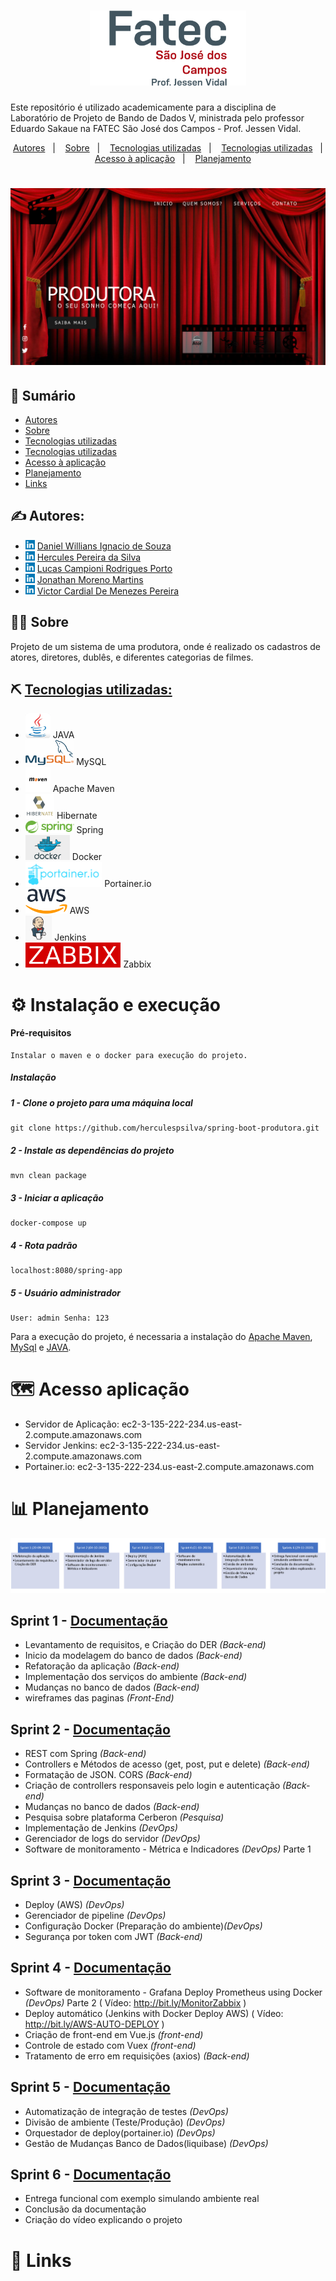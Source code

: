<h1 align="center">
    <img alt="Gobarber" src="imagem/logo_fatecsjc.png" width="250px" />
</h1>

Este repositório é utilizado academicamente para a disciplina de Laboratório de Projeto de Bando de Dados V, ministrada pelo professor Eduardo Sakaue na FATEC São José dos Campos - Prof. Jessen Vidal.

<p align="center">
  <a href="#authors">Autores</a>&nbsp;&nbsp;&nbsp;|&nbsp;&nbsp;&nbsp;
  <a href="#about">Sobre</a>&nbsp;&nbsp;&nbsp;|&nbsp;&nbsp;&nbsp;
  <a href="#tech_utilizadas">Tecnologias utilizadas</a>&nbsp;&nbsp;&nbsp;|&nbsp;&nbsp;&nbsp;
  <a href="#installd">Tecnologias utilizadas</a>&nbsp;&nbsp;&nbsp;|&nbsp;&nbsp;&nbsp;
  <a href="#app">Acesso à aplicação</a>&nbsp;&nbsp;&nbsp;|&nbsp;&nbsp;&nbsp;
  <a href="#app">Planejamento</a>
</p>

<h1 align="center">
    <img alt="GoBarber" src="imagem/home.png" />
</h1>

## 📝 Sumário
- [Autores](#authors)
- [Sobre](#about)
- [Tecnologias utilizadas](#tech_utilizadas)
- [Tecnologias utilizadas](#install)
- [Acesso à aplicação](#app)
- [Planejamento](#app)
- [Links](#links)

## ✍️ Autores:  <a name = "authors"></a>
- <img src="imagem\linkedln.png" height=15px> [Daniel Willians Ignacio de Souza](https://www.linkedin.com/in/danielwisouza/)
- <img src="imagem\linkedln.png" height=15px> [Hercules Pereira da Silva](https://www.linkedin.com/in/hercules-pereira) 
- <img src="imagem\linkedln.png" height=15px> [Lucas Campioni Rodrigues Porto](https://www.linkedin.com/in/lucascampioni/) 
- <img src="imagem\linkedln.png" height=15px> [Jonathan Moreno Martins](https://www.linkedin.com/in/jonathanmmartins/) 
- <img src="imagem\linkedln.png" height=15px> [Victor Cardial De Menezes Pereira](https://www.linkedin.com/in/victor-cardial-de-menezes-pereira-67491018a/) 

## 🕵🏼 Sobre <a name = "about"></a>

Projeto de um sistema de uma produtora, onde é realizado os cadastros de atores, diretores, dublês, e diferentes categorias de filmes.

## ⛏️ [Tecnologias utilizadas:](https://github.com/herculespsilva/spring-boot-produtora/tree/master/docs/Tecnologias.md)  <a name = "tech_utilizadas"></a>
- [<img src="imagem\java.jpg" height=40px>](https://www.oracle.com/br/Java/) JAVA
- [<img src="imagem\mysql.png" height=40px>](https://www.mysql.com//) MySQL
- [<img src="imagem\maven.jpg" height=40px>](https://maven.apache.org/) Apache Maven
- [<img src="imagem\hibernate.png" height=40px>](https://hibernate.org/) Hibernate
- [<img src="imagem\spring.png" height=20px>](https://spring.io/) Spring
- [<img src="imagem\docker.png" height=40px>](https://www.docker.com/) Docker
- [<img src="imagem\portainer.io.png" height=40px>](https://www.zabbix.com/) Portainer.io
- [<img src="imagem\aws.png" height=40px>](https://aws.amazon.com/pt/) AWS
- [<img src="imagem\jenkins.png" height=40px>](https://www.jenkins.io/) Jenkins
- [<img src="imagem\zabbix.png" height=40px>](https://www.zabbix.com/) Zabbix

#  ⚙️ Instalação e execução  <a name = "tinstall"></a>
#### Pré-requisitos
```
Instalar o maven e o docker para execução do projeto.
```

##### Instalação
##### 1 - Clone o projeto para uma máquina local
```
git clone https://github.com/herculespsilva/spring-boot-produtora.git
```
##### 2 - Instale as dependências do projeto
```
mvn clean package
```
##### 3 - Iniciar a aplicação
```
docker-compose up
```
##### 4 - Rota padrão
```
localhost:8080/spring-app
```
##### 5 - Usuário administrador
```
User: admin Senha: 123
```
Para a execução do projeto, é necessaria a instalação do [Apache Maven](#tecnologias-utilizadas), [MySql](#tecnologias-utilizadas) e [JAVA](#tecnologias-utilizadas).
# 🗺️ Acesso aplicação <a name = "app"></a> 
- Servidor de Aplicação: ec2-3-135-222-234.us-east-2.compute.amazonaws.com
- Servidor Jenkins: ec2-3-135-222-234.us-east-2.compute.amazonaws.com
- Portainer.io: ec2-3-135-222-234.us-east-2.compute.amazonaws.com

# 📊 Planejamento <a name = "planejamento"></a>

<img src="imagem/Sprints.png" alt="Project logo"></a>
## Sprint 1 - [Documentação](https://github.com/herculespsilva/spring-boot-produtora/tree/master/docs/1entrega.md)
- Levantamento de requisitos, e Criação do DER *(Back-end)*
- Inicio da modelagem do banco de dados *(Back-end)*
- Refatoração da aplicação *(Back-end)*
- Implementação dos serviços do ambiente *(Back-end)*
- Mudanças no banco de dados *(Back-end)*
- wireframes das paginas *(Front-End)*

## Sprint 2 - [Documentação](https://github.com/herculespsilva/spring-boot-produtora/tree/master/docs/2entrega.md)
- REST com Spring *(Back-end)*
- Controllers e Métodos de acesso (get, post, put e delete) *(Back-end)*
- Formatação de JSON. CORS *(Back-end)*
- Criação de controllers responsaveis pelo login e autenticação *(Back-end)*
- Mudanças no banco de dados *(Back-end)*
- Pesquisa sobre plataforma Cerberon *(Pesquisa)*
- Implementação de Jenkins *(DevOps)*
- Gerenciador de logs do servidor *(DevOps)*
- Software de monitoramento - Métrica e Indicadores *(DevOps)* Parte 1

## Sprint 3 - [Documentação](https://github.com/herculespsilva/spring-boot-produtora/tree/master/docs/3entrega.md)
- Deploy (AWS) *(DevOps)*
- Gerenciador de pipeline *(DevOps)* 
- Configuração Docker (Preparação do ambiente)*(DevOps)*
- Segurança por token com JWT *(Back-end)*

## Sprint 4 - [Documentação](https://github.com/herculespsilva/spring-boot-produtora/tree/master/docs/4entrega.md)
- Software de monitoramento - Grafana Deploy Prometheus using Docker *(DevOps)* Parte 2 ( Vídeo: http://bit.ly/MonitorZabbix )
- Deploy automático (Jenkins with Docker Deploy AWS) ( Vídeo: http://bit.ly/AWS-AUTO-DEPLOY )
- Criação de front-end em Vue.js *(front-end)*
- Controle de estado com Vuex *(front-end)*
- Tratamento de erro em requisições (axios) *(Back-end)*

## Sprint 5 - [Documentação](https://github.com/herculespsilva/spring-boot-produtora/tree/master/docs/5entrega.md)
- Automatização de integração de testes *(DevOps)* 
- Divisão de ambiente (Teste/Produção) *(DevOps)* 
- Orquestador de deploy(portainer.io) *(DevOps)*
- Gestão de Mudanças Banco de Dados(liquibase) *(DevOps)*

## Sprint 6 - [Documentação](https://github.com/herculespsilva/spring-boot-produtora/tree/master/docs/6entrega.md)
- Entrega funcional com exemplo simulando ambiente real
- Conclusão da documentação
- Criação do vídeo explicando o projeto

# 💾 Links <a name = "links"></a>
